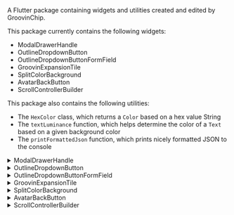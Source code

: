 A Flutter package containing widgets and utilities created and edited by GroovinChip.

This package currently contains the following widgets:
- ModalDrawerHandle
- OutlineDropdownButton
- OutlineDropdownButtonFormField
- GroovinExpansionTile
- SplitColorBackground
- AvatarBackButton
- ScrollControllerBuilder

This package also contains the following utilities:
- The `HexColor` class, which returns a `Color` based on a hex value String
- The `textLuminance` function, which helps determine the color of a `Text` based on a given background color
- The `printFormattedJson` function, which prints nicely formatted JSON to the console

<details>
<summary>ModalDrawerHandle</summary>
ModalDrawerHandle allows you to add a highly customizable drawer handle widget to your modalBottomSheets.

Sample image:

![Alt Text](https://i.imgur.com/wEP5AMQ.png)

Full image gallery: https://imgur.com/gallery/zf6NriP

YouTube video walkthrough: https://www.youtube.com/watch?v=VF-zR9ougi8&feature=youtu.be

Every aspect of the drawer handle can be customized:
- color
- height
- width
- the MainAxisAlignment of the Row it sits in
- the BorderRadius of all four corners

The recommended use of this widget is within the showModalBottomSheet builder.

The ideal use in this case is to return a Container that returns a Column, and the ModalDrawerHandle widget should be the first widget in the Column. I personally wrap the ModalDrawerHandle with a Padding that has a const EdgeInsets.all(8.0). Below is an example of this:

```
showModalBottomSheet(
  context: context,
  shape: RoundedRectangleBorder(
    borderRadius: BorderRadius.only(
      topLeft: Radius.circular(8),
      topRight: Radius.circular(8),
    ),
  ),
  builder: (builder) {
    return Container(
	  child: Column(
	    mainAxisSize: MainAxisSize.min,
	    children: <Widget>[
		  Padding(
		    padding: const EdgeInsets.all(8.0),
		    child: ModalDrawerHandle(),
		  ),
	    ],
	  ),
    );
  },
);
```

By default, the ModalDrawerHandle is initialized with the following properties:
```
  ModalDrawerHandle({
    this.handleRowAlignment = MainAxisAlignment.center,
    this.handleHeight = 5.0,
    this.handleWidth = 25.0,
    Color handleColor,
    this.handleBorderRadius = const BorderRadius.all(Radius.circular(10.0))
  }):
     this.handleColor = handleColor ?? Colors.grey[300];
```

As such, developers can pass in any or all of their own custom values to the constructor as they choose.
</details>

<details>
<summary>OutlineDropdownButton</summary>
OutlineDropdownButton is a standard DropdownButton with one additional feature: the ability to wrap it in a border.
Every property that you'd expect to customize about a DropdownButton is available to the developer, and the InputDecoration
that the OutlineDropdownButton uses is also fully customizable.

By default, OutlineDropdownButton is initialized with the following properties:

```
  OutlineDropdownButton({
    this.inputDecoration = const InputDecoration(
      border: OutlineInputBorder(),
      contentPadding: EdgeInsets.all(8.0),
    ),
    this.disabledHint,
    this.elevation = 8, // the default value per the source
    this.hint,
    this.iconSize = 24.0, // the default value per the source
    this.isDense = false, // the default value per the source
    this.isExpanded = true, // here I deviate from the source because this property is great
    this.items,
    this.onChanged,
    this.style,
    this.value,
  });
```

A default OutlineDropdownButton will look as follows:

![Alt Text](https://i.imgur.com/7Hjg3YJ.png)
</details>

<details>
<summary>OutlineDropdownButtonFormField</summary>
OutlineDropdownButtonFormField is similar to OutlineDropdownButton but is optimized for
Forms. The additional properties are:

```
final List<DropdownMenuItem<T>> items;
final ValueChanged<T> onChanged;
final FormFieldValidator<T> validator;
final FormFieldSetter<T> onSaved;
```

This widget builds the InputDecoration explicitly in the widget rather than the constructor due to
form validation limitations. However, the decoration is open for customization.
</details>

<details>
<summary>GroovinExpansionTile</summary>
This widget is a modified Expansion tile that allows for more customization over its appearance.
You can customize the BoxDecoration of the ExpansionTile so you can remove the lines that appear
above and below it when expanded, and so on.

ExpansionTile builds a ListTile for the user to tap on; GroovinExpansionTile builds a custom
ListTile so that you can add a subtitle and adjust the border radius of the InkWell the tile is
contained in.

As of version 1.2.1 of this library, this widget's default trailing icon will have a set color of
Colors.grey. This icon color is open to customization via the parameter `defaultTrailingIconColor`.

Example images:
- Wrapped in Material with 2.0 elevation, not expanded:
![Alt text](https://i.imgur.com/UoBiGbt.png)
- Wrapped Material with 2.0 elevation, expanded:
![Alt text](https://i.imgur.com/axrlXGB.png)
- Wrapped Material with 2.0 elevation, expanded, showing InkWell with topRight and topLeft radius:
![Alt text](https://i.imgur.com/JiwvY2H.png)
</details>

<details>
<summary>SplitColorBackground</summary>
This widget enables the replication of designs seen on dribbble, uplabs, and other
design websites that show a header section with one background color, a body section with
a different background color, and rounded corners on the top of the body section.

An example of what this looks like is as follows, taken from the example project included
in this repository:

![Alt text](https://i.imgur.com/kTqDAIv.jpg)

This widget operates as a Scaffold who's body is a Column with two Flexible widgets to represent
the header and the body. Various Scaffold properties are exposed to the developer. If you would like 
more of the Scaffold properties opened up to customization, please file an issue on GitHub and 
send me an additional email or tweet.

The widget contains the following properties:
```
/// Represents the flex property of the Flexible containing the header widget. Defaults to 1.
final int headerFlex;
/// Represents the Widget that will be used as the header
final Widget header;
/// Represents the color for the header widget
final Color headerColor;
/// Represents the flex property of the Flexible containing the body widget. Defaults to 4.
final int bodyFlex;
/// Represents the Widget that will be used as the body
final Widget body;
/// Represents the corner radius for the top left corner of the body
final double topLeftCornerRadius;
/// Represents the corner radius for the top right corner of the body
final double topRightCornerRadius;
/// Represents the color for the body widget
final Color bodyColor;
/// The Scaffold appBar is available for optional use.
final AppBar appBar;
/// The Scaffold FloatingActionButton is available for optional use.
final FloatingActionButton floatingActionButton;
/// The Scaffold FloatingActionButtonLocation is available for optional use.
final FloatingActionButtonLocation floatingActionButtonLocation;
/// The Scaffold BottomNavigationBar is available for optional use.
final BottomNavigationBar bottomNavigationBar;
```
</details>

<details>
<summary>AvatarBackButton</summary>
This widget creates a back button with a user Avatar next to it, like WhatsApp does.
Given that user avatar's generally are retrieved via network calls this widget takes a String URL as the avatar and
passes it to a NetworkImage widget.

Screenshots:
![Alt text](https://i.imgur.com/QPVe1V2.png)
![Alt text](https://i.imgur.com/N5hP4Wd.png)
</details>

<details>
<summary>ScrollControllerBuilder</summary>
This widget exposes a ScrollController to the child, thereby allowing widgets that require a ScrollController to be fully declarative. It is similar to the `TextEditingController` builder found in the [bluejay package](https://pub.dev/packages/bluejay).
</details>
